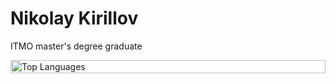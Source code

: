 # Nikolay Kirillov
ITMO master's degree graduate

<div style="width: 100%; display: flex; justify-content: center;">
    <img src="https://github-readme-stats.vercel.app/api/top-langs/?username=kirillov-n&langs_count=4&layout=compact" alt="Top Languages" style="width: 100%; max-width: 600px;">
</div>
